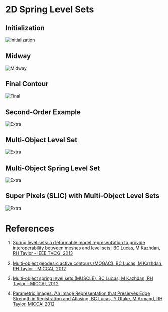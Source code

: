 2D Spring Level Sets
=====

## Initialization
![Initialization](https://github.com/rgb2hsv/blob/blob/master/screenshots/levelset_toy1.png)
## Midway
![Midway](https://github.com/rgb2hsv/blob/blob/master/screenshots/levelset_toy3.png)
## Final Contour
![Final](https://github.com/rgb2hsv/blob/blob/master/screenshots/levelset_toy2.png)
## Second-Order Example
![Extra](https://github.com/rgb2hsv/blob/blob/master/screenshots/levelset_toy4.png)
## Multi-Object Level Set
![Extra](https://github.com/rgb2hsv/blob/blob/master/screenshots/levelset_toy5.png)
## Multi-Object Spring Level Set
![Extra](https://github.com/rgb2hsv/blob/blob/master/screenshots/levelset_toy7.png)
## Super Pixels (SLIC) with Multi-Object Level Sets
![Extra](https://github.com/rgb2hsv/blob/blob/master/screenshots/levelset_toy6.png)

References
===
1) [Spring level sets: a deformable model representation to provide interoperability between meshes and level sets, 
BC Lucas, M Kazhdan, RH Taylor - IEEE TVCG, 2013](http://cs.jhu.edu/~blake/docs/springls_tvcg.pdf)

2) [Multi-object geodesic active contours (MOGAC), BC Lucas, M Kazhdan, RH Taylor - MICCAI, 2012](http://www.cs.jhu.edu/~blake/docs/mogac_miccai12.pdf)

3) [Multi-object spring level sets (MUSCLE), BC Lucas, M Kazhdan, RH Taylor - MICCAI, 2012](http://www.cs.jhu.edu/~blake/docs/sled_miccai2012.pdf)

4) [Parametric Images: An Image Representation that Preserves Edge Strength in Registration and Atlasing,
BC Lucas, Y Otake, M Armand, RH Taylor, MICCAI 2012](http://www.cs.jhu.edu/~blake/docs/pimages_miccai2012.pdf)

